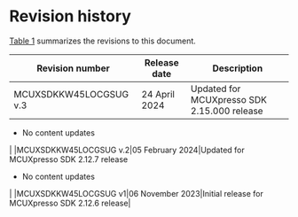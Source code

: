 # Revision history 

[Table 1](#table_revisionhistory) summarizes the revisions to this document.

|Revision number|Release date|Description|
|---------------|------------|-----------|
|MCUXSDKKW45LOCGSUG v.3|24 April 2024|Updated for MCUXpresso SDK 2.15.000 release

 -   No content updates

|
|MCUXSDKKW45LOCGSUG v.2|05 February 2024|Updated for MCUXpresso SDK 2.12.7 release

 -   No content updates

|
|MCUXSDKKW45LOCGSUG v1|06 November 2023|Initial release for MCUXpresso SDK 2.12.6 release|

